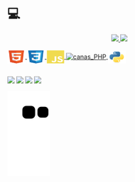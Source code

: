 <h1>💻</h1>
<div align="center">
  <a href="https://github.com/1canas">
  <div align="inline_block">
    <img height="180em" src="https://github-readme-stats.vercel.app/api?username=1canas&show_icons=true&theme=dark&include_all_commits=true&count_private=true">
    <img height="180em" src="https://github-readme-stats.vercel.app/api/top-langs/?username=1canas)">
  </div>
</div>
<div align="inline_block"><br>
  <img align="center" alt="canas_HTML" height="30" width="40" src="https://raw.githubusercontent.com/devicons/devicon/master/icons/html5/html5-original.svg">
  <img align="center" alt="canas-CSS" height="30" width="40" src="https://raw.githubusercontent.com/devicons/devicon/master/icons/css3/css3-original.svg">
  <img align="center" alt="canas_JS" height="30" width="40" src="https://raw.githubusercontent.com/devicons/devicon/master/icons/javascript/javascript-plain.svg">
  <img align="center" alt="canas_PHP" height="30" width="40"  src="https://cdn.jsdelivr.net/gh/devicons/devicon/icons/php/php-plain.svg">
  <img align="center" alt="canas_Python" height="30" width="40" src="https://raw.githubusercontent.com/devicons/devicon/master/icons/python/python-original.svg">
</div>

##

<div>
  <a href="https://instagram.com/_canas1" target="_blank"><img src="https://img.shields.io/badge/-Instagram-%23E4405F?style=for-the-badge&logo=instagram&logoColor=white" target="_blank"></a>
  <a href="https://discord.com/channels/canas#0386" target="_blank"><img src="https://img.shields.io/badge/Discord-7289DA?style=for-the-badge&logo=discord&logoColor=white" target="_blank"></a> 
  <a href = "mailto:pedro.s.furlaneto@gmail.com"><img src="https://img.shields.io/badge/-Gmail-%23333?style=for-the-badge&logo=gmail&logoColor=white" target="_blank"></a>
  <a href="https://www.linkedin.com/in/pedro-furlaneto-56ba311b3/" target="_blank"><img src="https://img.shields.io/badge/-LinkedIn-%230077B5?style=for-the-badge&logo=linkedin&logoColor=white" target="_blank"></a>
  
![Snake animation](https://github.com/1canas/1canas/blob/output/github-contribution-grid-snake.svg)
</div>
